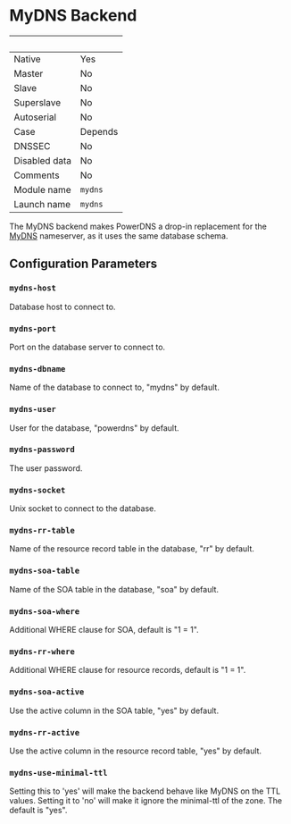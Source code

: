 # MyDNS Backend
|&nbsp;|&nbsp;|
|:--|:--|
|Native|Yes|
|Master|No|
|Slave|No|
|Superslave|No|
|Autoserial|No|
|Case|Depends|
|DNSSEC|No|
|Disabled data|No|
|Comments|No|
|Module name|`mydns`|
|Launch name|`mydns`|

The MyDNS backend makes PowerDNS a drop-in replacement for the
[MyDNS](http://mydns.bboy.net/) nameserver, as it uses the same database schema.

## Configuration Parameters
### `mydns-host`
Database host to connect to.

### `mydns-port`
Port on the database server to connect to.

### `mydns-dbname`
Name of the database to connect to, "mydns" by default.

### `mydns-user`
User for the database, "powerdns" by default.

### `mydns-password`
The user password.

### `mydns-socket`
Unix socket to connect to the database.

### `mydns-rr-table`
Name of the resource record table in the database, "rr" by default.

### `mydns-soa-table`
Name of the SOA table in the database, "soa" by default.

### `mydns-soa-where`
Additional WHERE clause for SOA, default is "1 = 1".

### `mydns-rr-where`
Additional WHERE clause for resource records, default is "1 = 1".

### `mydns-soa-active`
Use the active column in the SOA table, "yes" by default.

### `mydns-rr-active`
Use the active column in the resource record table, "yes" by default.

### `mydns-use-minimal-ttl`
Setting this to 'yes' will make the backend behave like MyDNS on the TTL values.
Setting it to 'no' will make it ignore the minimal-ttl of the zone. The default
is "yes".

